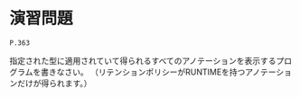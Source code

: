 
演習問題
========

`P.363`

指定された型に適用されていて得られるすべてのアノテーションを表示するプログラムを書きなさい。
（リテンションポリシーがRUNTIMEを持つアノテーションだけが得られます。）